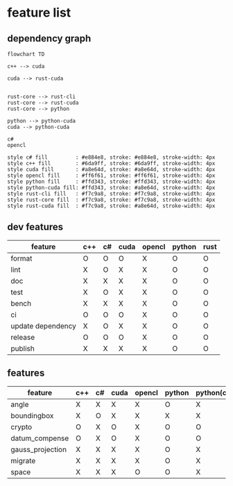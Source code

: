 # feature list

## dependency graph

```mermaid
flowchart TD

c++ --> cuda

cuda --> rust-cuda


rust-core --> rust-cli
rust-core --> rust-cuda
rust-core --> python

python --> python-cuda
cuda --> python-cuda

c#
opencl

style c# fill         : #e884e8, stroke: #e884e8, stroke-width: 4px
style c++ fill        : #6da9ff, stroke: #6da9ff, stroke-width: 4px
style cuda fill       : #a8e64d, stroke: #a8e64d, stroke-width: 4px
style opencl fill     : #ff6f61, stroke: #ff6f61, stroke-width: 4px
style python fill     : #ffd343, stroke: #ffd343, stroke-width: 4px
style python-cuda fill: #ffd343, stroke: #a8e64d, stroke-width: 4px
style rust-cli fill   : #f7c9a8, stroke: #f7c9a8, stroke-width: 4px
style rust-core fill  : #f7c9a8, stroke: #f7c9a8, stroke-width: 4px
style rust-cuda fill  : #f7c9a8, stroke: #a8e64d, stroke-width: 4px
```

## dev features

| feature           | c++ | c#  | cuda | opencl | python | rust |
| ----------------- | --- | --- | ---- | ------ | ------ | ---- |
| format            | O   | O   | O    | X      | O      | O    |
| lint              | X   | O   | X    | X      | O      | O    |
| doc               | X   | X   | X    | X      | O      | O    |
| test              | X   | O   | X    | X      | O      | O    |
| bench             | X   | X   | X    | X      | O      | O    |
| ci                | O   | O   | O    | X      | O      | O    |
| update dependency | X   | O   | X    | X      | O      | O    |
| release           | O   | O   | O    | X      | O      | O    |
| publish           | X   | X   | X    | X      | O      | O    |

## features

| feature          | c++ | c#  | cuda | opencl | python | python(cuda) | rust | rust(cuda) |
| ---------------- | --- | --- | ---- | ------ | ------ | ------------ | ---- | ---------- |
| angle            | X   | X   | X    | X      | O      | X            | O    | X          |
| boundingbox      | X   | O   | X    | X      | X      | X            | X    | X          |
| crypto           | O   | X   | O    | X      | O      | O            | O    | O          |
| datum_compense   | O   | X   | O    | X      | O      | O            | O    | O          |
| gauss_projection | X   | X   | X    | X      | O      | X            | O    | X          |
| migrate          | X   | X   | X    | X      | O      | X            | O    | X          |
| space            | X   | X   | X    | O      | O      | X            | O    | X          |
